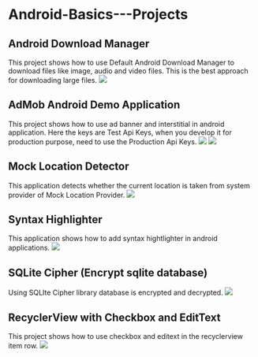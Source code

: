 # Android-Basics---Projects

## Android Download Manager
This project shows how to use Default Android Download Manager to download files like image, audio and video files. This is the best approach for downloading large files.
<img src="/AndroidDownloadManager/screen.png"/>

## AdMob Android Demo Application
This project shows how to use ad banner and interstitial in android application.
Here the keys are Test Api Keys, when you develop it for production purpose, need to use the Production Api Keys.
<img src="/AdMobDemo/s2.png"/>
<img src="/AdMobDemo/s1.png"/>

## Mock Location Detector
This application detects whether the current location is taken from system provider of Mock Location Provider.
<img src="/MockLocationDetector/s1.png"/>

## Syntax Highlighter
This application shows how to add syntax hightlighter in android applications.
<img src="/SyntaxHighlighter/s1.png"/>

## SQLite Cipher (Encrypt sqlite database)
Using SQLIte Cipher library database is encrypted and decrypted.
<img src="/SQLiteCipherDemo/screen.png"/>

## RecyclerView with Checkbox and EditText
This project shows how to use checkbox and editext in the recyclerview item row.
<img src="/CheckBoxRecyclerView/screen.png"/>